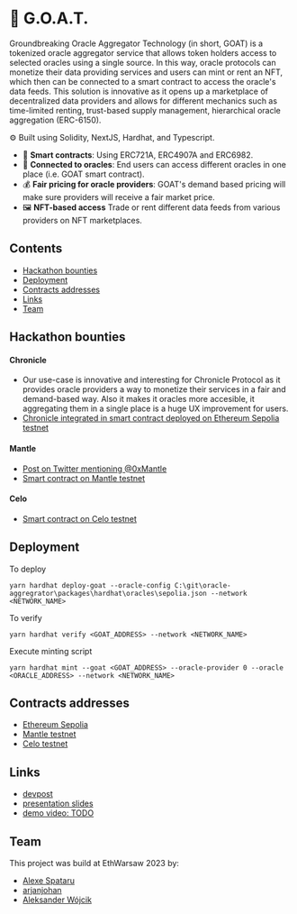 # 🐐 G.O.A.T.

Groundbreaking Oracle Aggregator Technology (in short, GOAT) is a tokenized oracle aggregator service that allows token holders access to selected oracles using a single source. In this way, oracle protocols can monetize their data providing services and users can mint or rent an NFT, which then can be connected to a smart contract to access the oracle's data feeds. This solution is innovative as it opens up a marketplace of decentralized data providers and allows for different mechanics such as time-limited renting, trust-based supply management, hierarchical oracle aggregation (ERC-6150).

⚙️ Built using Solidity, NextJS, Hardhat, and Typescript.

- 📃 **Smart contracts**: Using ERC721A, ERC4907A and ERC6982.
- 🔮 **Connected to oracles**: End users can access different oracles in one place (i.e. GOAT smart contract).
- 💰 **Fair pricing for oracle providers**: GOAT's demand based pricing will make sure providers will receive a fair market price.
- 🖼️ **NFT-based access** Trade or rent different data feeds from various providers on NFT marketplaces.

## Contents

- [Hackathon bounties](#hackathon-bounties)
- [Deployment](#deployment)
- [Contracts addresses](#contracts-addresses)
- [Links](#links)
- [Team](#team)

## Hackathon bounties

#### Chronicle
- Our use-case is innovative and interesting for Chronicle Protocol as it provides oracle providers a way to monetize their services in a fair and demand-based way. Also it makes it oracles more accesible, it aggregating them in a single place is a huge UX improvement for users.
- [Chronicle integrated in smart contract deployed on Ethereum Sepolia testnet](https://twitter.com/arjanjohan/status/1698071677416972377)
#### Mantle
- [Post on Twitter mentioning @0xMantle](https://twitter.com/arjanjohan/status/1698071677416972377)
- [Smart contract on Mantle testnet](https://explorer.testnet.mantle.xyz/address/0x385d55e3e0cE503526380b40523f41D8290B4793)
#### Celo
- [Smart contract on Celo testnet](https://alfajores.celoscan.io/address/0x82C993811B40609c5Dc3380E7Eb8c4BcAc42D46c)

## Deployment

To deploy

`yarn hardhat deploy-goat --oracle-config C:\git\oracle-aggregrator\packages\hardhat\oracles\sepolia.json --network <NETWORK_NAME>`

To verify

`yarn hardhat verify <GOAT_ADDRESS> --network <NETWORK_NAME>`

Execute minting script

`yarn hardhat mint --goat <GOAT_ADDRESS> --oracle-provider 0 --oracle <ORACLE_ADDRESS> --network <NETWORK_NAME>`

## Contracts addresses

- [Ethereum Sepolia](https://sepolia.etherscan.io/address/0x085039d9644736b5970ae5BeE3B1DD56D00A9f0B)
- [Mantle testnet](https://explorer.testnet.mantle.xyz/address/0x385d55e3e0cE503526380b40523f41D8290B4793)
- [Celo testnet](https://alfajores.celoscan.io/address/0x82C993811B40609c5Dc3380E7Eb8c4BcAc42D46c)

## Links

- [devpost](https://devpost.com/software/oracle-aggregator)
- [presentation slides](https://docs.google.com/presentation/d/1VX5CuagIlJY3jI_LOm5ACR58CmpsCqlnDqI-QlLJnHw)
- [demo video: TODO](youtube.com)

## Team

This project was build at EthWarsaw 2023 by:

- [Alexe Spataru](twitter.com/urataps/)
- [arjanjohan](twitter.com/arjanjohan/)
- [Aleksander Wójcik](linkedin.com/in/aleksanderwojcik/)
